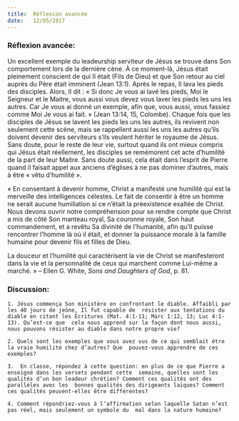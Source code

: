 ```yaml
---
title:  Réflexion avancée
date:   12/05/2017
---
```


### Réflexion avancée: 
Un excellent exemple du leadeurship serviteur de Jésus se trouve dans Son comportement lors de la dernière  cène. À ce moment-là, Jésus était pleinement conscient de qui Il était (Fils de Dieu) et que Son retour au ciel  auprès du Père était imminent (Jean 13:1). Après le repas, Il lava les pieds des disciples. Alors, Il dit : « Si donc  Je vous ai lavé les pieds, Moi le Seigneur et le Maitre, vous aussi vous devez vous laver les pieds les uns les  autres. Car Je vous ai donné un exemple, afin que, vous aussi, vous fassiez comme Moi Je vous ai fait. » (Jean  13:14, 15, Colombe). Chaque fois que les disciples de Jésus se lavent les pieds les uns les autres, ils revivent  non seulement cette scène, mais se rappellent aussi les uns les autres qu’ils doivent devenir des serviteurs s’ils  veulent hériter le royaume de Jésus. Sans doute, pour le reste de leur vie, surtout quand ils ont mieux compris  qui Jésus était réellement, les disciples se remémorent cet acte d’humilité de la part de leur Maitre. Sans doute  aussi, cela était dans l’esprit de Pierre quand il faisait appel aux anciens d’églises à ne pas dominer d’autres,  mais à être « vêtu d’humilité ». 

« En consentant à devenir homme, Christ a manifesté une humilité qui est la merveille des intelligences  célestes. Le fait de consentir à être un homme ne serait aucune humiliation si ce n’était la préexistence exaltée de Christ. Nous devons ouvrir notre compréhension pour se rendre compte que Christ a mis de côté Son  manteau royal, Sa couronne royale, Son haut commandement, et a revêtu Sa divinité de l’humanité, afin qu’Il  puisse rencontrer l’homme là où il était, et donner la puissance morale à la famille humaine pour devenir fils et  filles de Dieu. 

La douceur et l’humilité qui caractérisent la vie de Christ se manifesteront dans la vie et la personnalité de  ceux qui marchent comme Lui-même a marché. » – Ellen G. White, *Sons and Daughters of God*, p. 81. 

### Discussion:

`1. Jésus commença Son ministère en confrontant le diable. Affaibli par les 40 jours de jeûne, Il fut capable de  résister aux tentations du diable en citant les Écritures (Mat. 4:1-11; Marc 1:12, 13; Luc 4:1-13). Qu’est-ce que  cela nous apprend sur la façon dont nous aussi, nous pouvons résister au diable dans notre propre vie?`

`2. Quels sont les exemples que vous avez vus de ce qui semblait être la vraie humilité chez d’autres? Que  pouvez-vous apprendre de ces exemples?`

`3.  En classe, répondez à cette question: en plus de ce que Pierre a enseigné dans les versets pendant cette  semaine, quelles sont les qualités d’un bon leadeur chrétien? Comment ces qualités ont des parallèles avec les  bonnes qualités des dirigeants laïques? Comment ces qualités peuvent-elles être différentes? `

`4. Comment répondriez-vous à l’affirmation selon laquelle Satan n’est pas réel, mais seulement un symbole du  mal dans la nature humaine?`